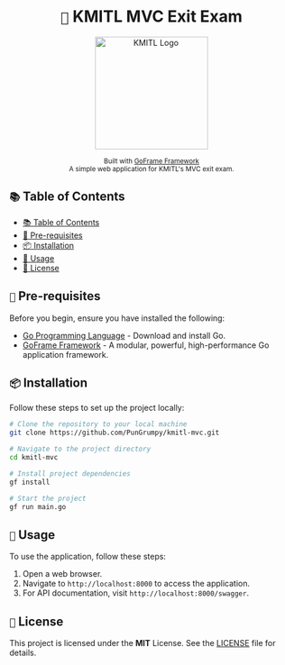 <div align="center">
    <h1><code>🔮</code> KMITL MVC Exit Exam</h1>
    <img src="https://kmitl.ac.th/themes/custom/kmitl/logo.svg" alt="KMITL Logo" width="200">
    <p>
        <sub>Built with <a href="https://goframe.org/">GoFrame Framework</a></sub>
        <br>
        <sub>A simple web application for KMITL's MVC exit exam.</sub>
    </p>
</div>

## `📚` Table of Contents

- [📚 Table of Contents](#-table-of-contents)
- [🥨 Pre-requisites](#-pre-requisites)
- [📦 Installation](#-installation)
- [🔨 Usage](#-usage)
- [📝 License](#-license)

## `🥨` Pre-requisites

Before you begin, ensure you have installed the following:

- [Go Programming Language](https://golang.org/dl/) - Download and install Go.
- [GoFrame Framework](https://goframe.org/) - A modular, powerful, high-performance Go application framework.

## `📦` Installation

Follow these steps to set up the project locally:

```bash
# Clone the repository to your local machine
git clone https://github.com/PunGrumpy/kmitl-mvc.git

# Navigate to the project directory
cd kmitl-mvc

# Install project dependencies
gf install

# Start the project
gf run main.go
```

## `🔨` Usage

To use the application, follow these steps:

1. Open a web browser.
2. Navigate to `http://localhost:8000` to access the application.
3. For API documentation, visit `http://localhost:8000/swagger`.

## `📝` License

This project is licensed under the **MIT** License. See the [LICENSE](LICENSE) file for details.
